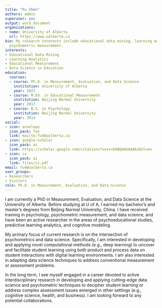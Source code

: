 ```yaml
---
title: "Fu Chen"
authors: admin
superuser: yes
output: word_document
organizations:
- name: University of Alberta
  url: https://www.ualberta.ca
bio: My research interests include educational data mining, learning analytics and
  psychometric measurement.
interests:
- Educational Data Mining
- Learning Analytics
- Educational Measurement
- Data Science in Education
education:
  courses:
  - course: Ph.D. in Measurement, Evaluation, and Data Science
    institution: University of Alberta
    year: 2021
  - course: M.Ed. in Educational Measurement
    institution: Beijing Normal University
    year: 2017
  - course: B.S. in Psychology
    institution: Beijing Normal University
    year: 2014
social:
- icon: envelope
  icon_pack: fas
  link: mailto:fu4@ualberta.ca
- icon: google-scholar
  icon_pack: ai
  link: https://scholar.google.com/citations?user=b6BQdmkAAAAJ&hl=en
- icon: cv
  icon_pack: ai
  link: files/cv.pdf
email: fu4@ualberta.ca
user_groups:
- Researchers
- Visitors
role: Ph.D. in Measurement, Evaluation, and Data Science
--- 
```


I am currently a PhD in Measurement, Evaluation, and Data Science at the University of Alberta. Before studying at U of A, I earned my bachelor’s and master’s degrees from Beijing Normal University, China. I have received training in psychology, psychometric measurement, and data science, and have been an active researcher in the areas of psychoeducational studies, predictive learning analytics, and cognitive modeling.

My primary focus of current research is on the intersection of psychometrics and data science. Specifically, I am interested in developing and applying novel computational methods (e.g., deep learning) to uncover and facilitate student learning using both product and process data on student interactions with digital learning environments. I am also interested in adapting data science techniques to address conventional measurement or assessment problems.

In the long term, I see myself engaged in a career devoted to active interdisciplinary research in developing and applying cutting-edge data science and psychometric techniques to decipher student learning or address complex assessment issues emerged in other settings (e.g., cognitive science, health, and business). I am looking forward to any potential collaborations.
